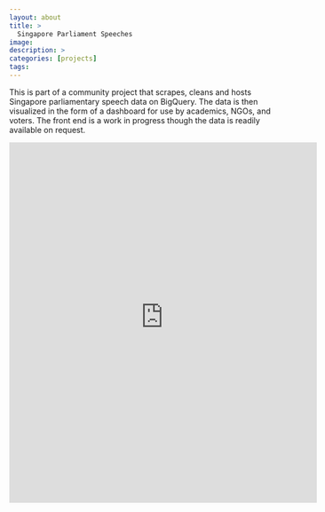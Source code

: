 ```yaml
---
layout: about
title: > 
  Singapore Parliament Speeches
image: 
description: >
categories: [projects]
tags:
---
```


This is part of a community project that scrapes, cleans and hosts Singapore parliamentary speech data on BigQuery. The data is then visualized in the form of a dashboard for use by academics, NGOs, and voters. The front end is a work in progress though the data is readily available on request.

<iframe src="https://singapore-parliament-speeches.streamlit.app/?embed=True" 
style="border:none;width:110%;height:650px;" scrolling="yes" target="_blank"></iframe>
